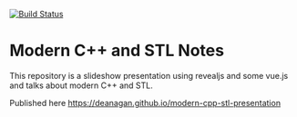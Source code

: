 [![Build Status](https://travis-ci.com/deanagan/modern-cpp-stl-presentation.svg?branch=master)](https://travis-ci.com/github/deanagan/modern-cpp-stl-presentation)
# Modern C++ and STL Notes
This repository is a slideshow presentation using revealjs and some vue.js and talks about modern C++ and STL.

Published here https://deanagan.github.io/modern-cpp-stl-presentation
